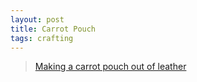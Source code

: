 ```yaml
---
layout: post
title: Carrot Pouch
tags: crafting
---
```


<blockquote class="imgur-embed-pub" lang="en" data-id="a/YZu5S"><a href="//imgur.com/a/YZu5S">Making a carrot pouch out of leather</a></blockquote><script async src="//s.imgur.com/min/embed.js" charset="utf-8"></script>